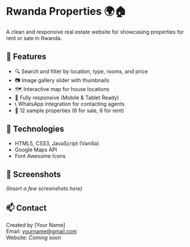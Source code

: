 # Rwanda Properties 🌍🏠

A clean and responsive real estate website for showcasing properties for rent or sale in Rwanda.

## 🌟 Features
- 🔍 Search and filter by location, type, rooms, and price
- 📷 Image gallery slider with thumbnails
- 🗺️ Interactive map for house locations
- 📱 Fully responsive (Mobile & Tablet Ready)
- 📞 WhatsApp integration for contacting agents
- 📂 12 sample properties (6 for sale, 6 for rent)

## 🚀 Technologies
- HTML5, CSS3, JavaScript (Vanilla)
- Google Maps API
- Font Awesome Icons

## 📸 Screenshots
*(Insert a few screenshots here)*

## 📫 Contact
Created by [Your Name]  
Email: yourname@gmail.com  
Website: *Coming soon*
